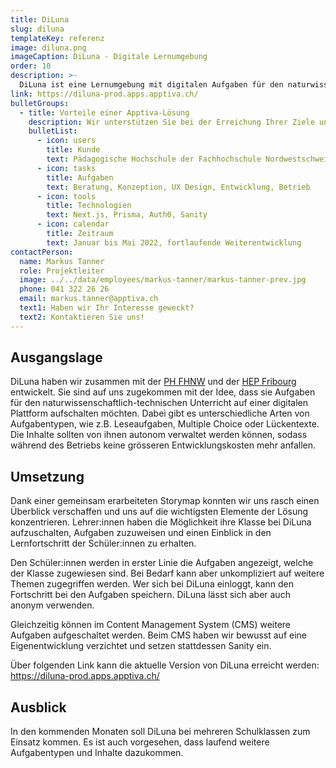 ```yaml
---
title: DiLuna
slug: diluna
templateKey: referenz
image: diluna.png
imageCaption: DiLuna - Digitale Lernumgebung
order: 10
description: >-
  DiLuna ist eine Lernumgebung mit digitalen Aufgaben für den naturwissenschaftlich-technischen Unterricht in der Oberstufe. Schüler:innen werden beim Lernen und Lösen von Aufgaben durch Feedback unterstützt.
link: https://diluna-prod.apps.apptiva.ch/
bulletGroups:
  - title: Vorteile einer Apptiva-Lösung
    description: Wir unterstützen Sie bei der Erreichung Ihrer Ziele und arbeiten eng und direkt mit Ihnen zusammen.
    bulletList:
      - icon: users
        title: Kunde
        text: Pädagogische Hochschule der Fachhochschule Nordwestschweiz (PH FHNW)
      - icon: tasks
        title: Aufgaben
        text: Beratung, Konzeption, UX Design, Entwicklung, Betrieb
      - icon: tools
        title: Technologien
        text: Next.js, Prisma, Auth0, Sanity
      - icon: calendar
        title: Zeitraum
        text: Januar bis Mai 2022, fortlaufende Weiterentwicklung
contactPerson:
  name: Markus Tanner
  role: Projektleiter
  image: ../../data/employees/markus-tanner/markus-tanner-prev.jpg
  phone: 041 322 26 26
  email: markus.tanner@apptiva.ch
  text1: Haben wir Ihr Interesse geweckt?
  text2: Kontaktieren Sie uns!
---
```


## Ausgangslage

DiLuna haben wir zusammen mit der [PH FHNW](https://www.fhnw.ch/de/die-fhnw/hochschulen/ph) und der [HEP Fribourg](https://hepfr.ch/de/) entwickelt. Sie sind auf uns zugekommen mit der Idee, dass sie Aufgaben für den naturwissenschaftlich-technischen Unterricht auf einer digitalen Plattform aufschalten möchten. Dabei gibt es unterschiedliche Arten von Aufgabentypen, wie z.B. Leseaufgaben, Multiple Choice oder Lückentexte. Die Inhalte sollten von ihnen autonom verwaltet werden können, sodass während des Betriebs keine grösseren Entwicklungskosten mehr anfallen.

## Umsetzung

Dank einer gemeinsam erarbeiteten Storymap konnten wir uns rasch einen Überblick verschaffen und uns auf die wichtigsten Elemente der Lösung konzentrieren. Lehrer:innen haben die Möglichkeit ihre Klasse bei DiLuna aufzuschalten, Aufgaben zuzuweisen und einen Einblick in den Lernfortschritt der Schüler:innen zu erhalten.

Den Schüler:innen werden in erster Linie die Aufgaben angezeigt, welche der Klasse zugewiesen sind. Bei Bedarf kann aber unkompliziert auf weitere Themen zugegriffen werden. Wer sich bei DiLuna einloggt, kann den Fortschritt bei den Aufgaben speichern. DiLuna lässt sich aber auch anonym verwenden.

Gleichzeitig können im Content Management System (CMS) weitere Aufgaben aufgeschaltet werden. Beim CMS haben wir bewusst auf eine Eigenentwicklung verzichtet und setzen stattdessen Sanity ein.

Über folgenden Link kann die aktuelle Version von DiLuna erreicht werden:<br/>
https://diluna-prod.apps.apptiva.ch/

## Ausblick

In den kommenden Monaten soll DiLuna bei mehreren Schulklassen zum Einsatz kommen. Es ist auch vorgesehen, dass laufend weitere Aufgabentypen und Inhalte dazukommen.
